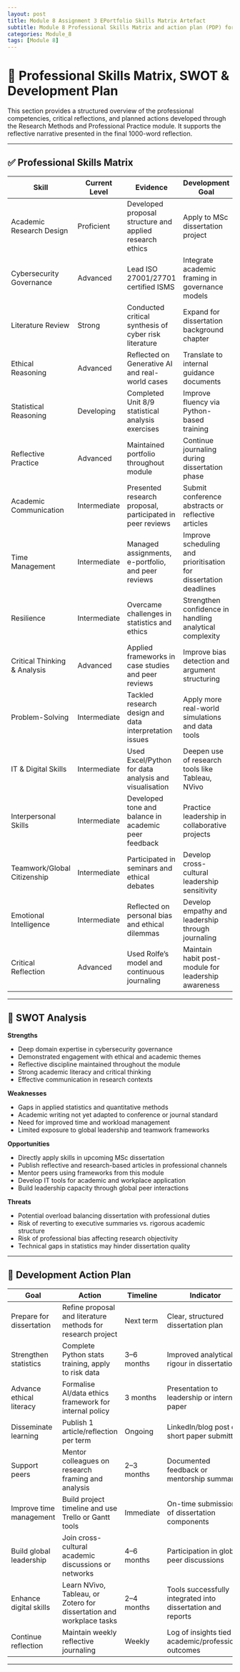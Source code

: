 ```yaml
---
layout: post
title: Module 8 Assignment 3 EPortfolio Skills Matrix Artefact
subtitle: Module 8 Professional Skills Matrix and action plan (PDP) for Module 8.
categories: Module_8
tags: [Module 8]
---
```


# 🧭 Professional Skills Matrix, SWOT & Development Plan

This section provides a structured overview of the professional competencies, critical reflections, and planned actions developed through the Research Methods and Professional Practice module. It supports the reflective narrative presented in the final 1000-word reflection.

---

## ✅ Professional Skills Matrix

| Skill                          | Current Level | Evidence                                                                                   | Development Goal                                                           |
|--------------------------------|----------------|---------------------------------------------------------------------------------------------|------------------------------------------------------------------------------|
| Academic Research Design       | Proficient     | Developed proposal structure and applied research ethics                                   | Apply to MSc dissertation project                                           |
| Cybersecurity Governance       | Advanced       | Lead ISO 27001/27701 certified ISMS                                                        | Integrate academic framing in governance models                             |
| Literature Review              | Strong         | Conducted critical synthesis of cyber risk literature                                      | Expand for dissertation background chapter                                  |
| Ethical Reasoning              | Advanced       | Reflected on Generative AI and real-world cases                                            | Translate to internal guidance documents                                    |
| Statistical Reasoning          | Developing     | Completed Unit 8/9 statistical analysis exercises                                          | Improve fluency via Python-based training                                   |
| Reflective Practice            | Advanced       | Maintained portfolio throughout module                                                     | Continue journaling during dissertation phase                               |
| Academic Communication         | Intermediate   | Presented research proposal, participated in peer reviews                                 | Submit conference abstracts or reflective articles                          |
| Time Management                | Intermediate   | Managed assignments, e-portfolio, and peer reviews                                         | Improve scheduling and prioritisation for dissertation deadlines            |
| Resilience                     | Intermediate   | Overcame challenges in statistics and ethics                                               | Strengthen confidence in handling analytical complexity                     |
| Critical Thinking & Analysis   | Advanced       | Applied frameworks in case studies and peer reviews                                        | Improve bias detection and argument structuring                             |
| Problem-Solving                | Intermediate   | Tackled research design and data interpretation issues                                     | Apply more real-world simulations and data tools                            |
| IT & Digital Skills            | Intermediate   | Used Excel/Python for data analysis and visualisation                                      | Deepen use of research tools like Tableau, NVivo                            |
| Interpersonal Skills           | Intermediate   | Developed tone and balance in academic peer feedback                                       | Practice leadership in collaborative projects                               |
| Teamwork/Global Citizenship    | Intermediate   | Participated in seminars and ethical debates                                               | Develop cross-cultural leadership sensitivity                               |
| Emotional Intelligence         | Intermediate   | Reflected on personal bias and ethical dilemmas                                            | Develop empathy and leadership through journaling                           |
| Critical Reflection            | Advanced       | Used Rolfe’s model and continuous journaling                                               | Maintain habit post-module for leadership awareness                         |

---

## 🧠 SWOT Analysis

**Strengths**
- Deep domain expertise in cybersecurity governance
- Demonstrated engagement with ethical and academic themes
- Reflective discipline maintained throughout the module
- Strong academic literacy and critical thinking
- Effective communication in research contexts

**Weaknesses**
- Gaps in applied statistics and quantitative methods
- Academic writing not yet adapted to conference or journal standard
- Need for improved time and workload management
- Limited exposure to global leadership and teamwork frameworks

**Opportunities**
- Directly apply skills in upcoming MSc dissertation
- Publish reflective and research-based articles in professional channels
- Mentor peers using frameworks from this module
- Develop IT tools for academic and workplace application
- Build leadership capacity through global peer interactions

**Threats**
- Potential overload balancing dissertation with professional duties
- Risk of reverting to executive summaries vs. rigorous academic structure
- Risk of professional bias affecting research objectivity
- Technical gaps in statistics may hinder dissertation quality

---

## 🎯 Development Action Plan

| Goal                        | Action                                                                 | Timeline       | Indicator                                                              |
|-----------------------------|------------------------------------------------------------------------|----------------|-------------------------------------------------------------------------|
| Prepare for dissertation    | Refine proposal and literature methods for research project            | Next term      | Clear, structured dissertation plan                                    |
| Strengthen statistics       | Complete Python stats training, apply to risk data                     | 3–6 months     | Improved analytical rigour in dissertation                            |
| Advance ethical literacy    | Formalise AI/data ethics framework for internal policy                 | 3 months       | Presentation to leadership or internal paper                           |
| Disseminate learning        | Publish 1 article/reflection per term                                  | Ongoing        | LinkedIn/blog post or short paper submitted                           |
| Support peers               | Mentor colleagues on research framing and analysis                     | 2–3 months     | Documented feedback or mentorship summary                              |
| Improve time management     | Build project timeline and use Trello or Gantt tools                   | Immediate      | On-time submission of dissertation components                          |
| Build global leadership     | Join cross-cultural academic discussions or networks                   | 4–6 months     | Participation in global peer discussions                               |
| Enhance digital skills      | Learn NVivo, Tableau, or Zotero for dissertation and workplace tasks   | 2–4 months     | Tools successfully integrated into dissertation and reports            |
| Continue reflection         | Maintain weekly reflective journaling                                  | Weekly         | Log of insights tied to academic/professional outcomes                 |

---
